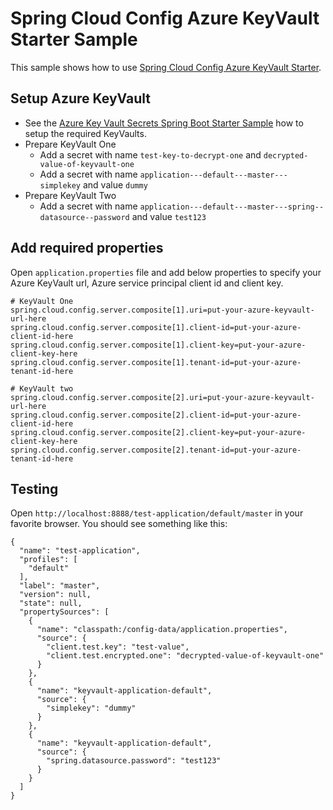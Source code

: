 # Spring Cloud Config Azure KeyVault Starter Sample

This sample shows how to use [Spring Cloud Config Azure KeyVault Starter](../spring-cloud-config-azure-keyvault-starter/).

## Setup Azure KeyVault

* See the [Azure Key Vault Secrets Spring Boot Starter Sample](https://github.com/Azure/azure-sdk-for-java/tree/master/sdk/spring/azure-spring-boot-samples/azure-spring-boot-sample-keyvault-secrets#setup-azure-key-vault)
how to setup the required KeyVaults.
* Prepare KeyVault One
  * Add a secret with name `test-key-to-decrypt-one` and `decrypted-value-of-keyvault-one`
  * Add a secret with name `application---default---master---simplekey` and value `dummy`
* Prepare KeyVault Two
   * Add a secret with name `application---default---master---spring--datasource--password` and value `test123`

## Add required properties

Open `application.properties` file and add below properties to specify your Azure KeyVault url, Azure service principal client id and client key.
```
# KeyVault One
spring.cloud.config.server.composite[1].uri=put-your-azure-keyvault-url-here
spring.cloud.config.server.composite[1].client-id=put-your-azure-client-id-here
spring.cloud.config.server.composite[1].client-key=put-your-azure-client-key-here
spring.cloud.config.server.composite[1].tenant-id=put-your-azure-tenant-id-here

# KeyVault two
spring.cloud.config.server.composite[2].uri=put-your-azure-keyvault-url-here
spring.cloud.config.server.composite[2].client-id=put-your-azure-client-id-here
spring.cloud.config.server.composite[2].client-key=put-your-azure-client-key-here
spring.cloud.config.server.composite[2].tenant-id=put-your-azure-tenant-id-here
```

## Testing

Open `http://localhost:8888/test-application/default/master` in your favorite browser. You should see something like this:

```
{
  "name": "test-application",
  "profiles": [
    "default"
  ],
  "label": "master",
  "version": null,
  "state": null,
  "propertySources": [
    {
      "name": "classpath:/config-data/application.properties",
      "source": {
        "client.test.key": "test-value",
        "client.test.encrypted.one": "decrypted-value-of-keyvault-one"
      }
    },
    {
      "name": "keyvault-application-default",
      "source": {
        "simplekey": "dummy"
      }
    },
    {
      "name": "keyvault-application-default",
      "source": {
        "spring.datasource.password": "test123"
      }
    }
  ]
}
```
